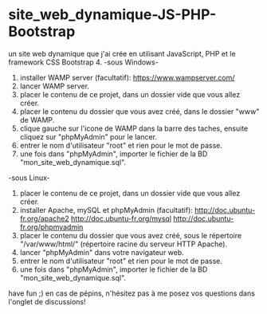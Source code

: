 # site_web_dynamique-JS-PHP-Bootstrap
un site web dynamique que j'ai crée en utilisant JavaScript, PHP et le framework CSS Bootstrap 4.
-sous Windows-
1. installer WAMP server (facultatif): https://www.wampserver.com/
2. lancer WAMP server.
3. placer le contenu de ce projet, dans un dossier vide que vous allez créer.
4. placer le contenu du dossier que vous avez créé, dans le dossier "www" de WAMP.
5. clique gauche sur l'icone de WAMP dans la barre des taches, ensuite cliquez sur "phpMyAdmin" pour le lancer.
6. entrer le nom d'utilisateur "root" et rien pour le mot de passe.
7. une fois dans "phpMyAdmin", importer le fichier de la BD "mon_site_web_dynamique.sql".

-sous Linux-
1. placer le contenu de ce projet, dans un dossier vide que vous allez créer.
2. installer Apache, mySQL et phpMyAdmin (facultatif):
http://doc.ubuntu-fr.org/apache2
http://doc.ubuntu-fr.org/mysql
http://doc.ubuntu-fr.org/phpmyadmin
4. placer le contenu du dossier que vous avez créé, sous le répertoire "/var/www/html/" (répertoire racine du serveur HTTP Apache).
5. lancer "phpMyAdmin" dans votre navigateur web.
6. entrer le nom d'utilisateur "root" et rien pour le mot de passe.
7. une fois dans "phpMyAdmin", importer le fichier de la BD "mon_site_web_dynamique.sql".

have fun ;) en cas de pépins, n'hésitez pas à me posez vos questions dans l'onglet de discussions!
